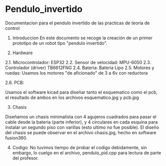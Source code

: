 # Pendulo_invertido
Documentacion para el pendulo invertido de las practicas de teoria de control

1. Introduccion
En este documento se recoge la creación de un primer prototipo de un robot tipo "pendulo invertido”.

2. Hardware

2.1. Microcontrolador:
ESP32
2.2. Sensor de velocidad:
MPU-6050
2.3. Controlador (driver)
TB6612FNG
2.4. Bateria:
Bateria Lipo
2.5. Motores y ruedas:
Usamos los motores "de aficionado" de 3 a 6v con reductora

2.6. PCB:

Usamos el software kicad para diseñar tanto el esquematico como el pcb, el resultado de ambos en los archivos esquematico.jpg y pcb.jpg

3. Chasis

Diseñamos un chasis minimalista con 4 agujeros cuadrados para pasar el cable desde la bateria (parte inferior), y 4 circulares en cada esquina
para instalar un segundo piso con varillas (esto ultimo no fue posible). El diseño del chasis se puede observar en el archivo chasis.jpg, hecho
en software fusion360.

4. Codigo:
No tuvimos tiempo de probar el codigo debidamente, sin embargo, lo cuelgo en el archivo, pendulo_pid.cpp para lectura de parte del profesor.
